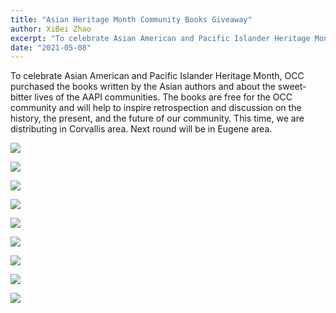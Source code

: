 ```yaml
---
title: "Asian Heritage Month Community Books Giveaway"
author: XiBei Zhao
excerpt: "To celebrate Asian American and Pacific Islander Heritage Month, OCC purchased the books written by the Asian authors and about the sweet-bitter lives of the AAPI communities. The books are free for the OCC community and will help to inspire retrospection and discussion on the history, the present, and the future of our community."
date: "2021-05-08"
---
```


To celebrate Asian American and Pacific Islander Heritage Month, OCC purchased the books written by the Asian authors and about the sweet-bitter lives of the AAPI communities. The books are free for the OCC community and will help to inspire retrospection and discussion on the history, the present, and the future of our community. This time, we are distributing in Corvallis area. Next round will be in Eugene area.

![](https://res.cloudinary.com/dhngj18do/image/upload/f_auto,q_auto/v1/images/asianheritagemonthbook1)

![](https://res.cloudinary.com/dhngj18do/image/upload/f_auto,q_auto/v1/images/asianheritagemonthbook2)

![](https://res.cloudinary.com/dhngj18do/image/upload/f_auto,q_auto/v1/images/asianheritagemonthbook3)

![](https://res.cloudinary.com/dhngj18do/image/upload/f_auto,q_auto/v1/images/asianheritagemonthbook4)

![](https://res.cloudinary.com/dhngj18do/image/upload/f_auto,q_auto/v1/images/asianheritagemonthbook5)

![](https://res.cloudinary.com/dhngj18do/image/upload/f_auto,q_auto/v1/images/asianheritagemonthbook6)

![](https://res.cloudinary.com/dhngj18do/image/upload/f_auto,q_auto/v1/images/asianheritagemonthbook7)

![](https://res.cloudinary.com/dhngj18do/image/upload/f_auto,q_auto/v1/images/asianheritagemonthbook8)

![](https://res.cloudinary.com/dhngj18do/image/upload/f_auto,q_auto/v1/images/asianheritagemonthbook9)
